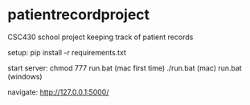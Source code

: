 # patientrecordproject
CSC430 school project keeping track of patient records

setup:
pip install -r requirements.txt

start server:
chmod 777 run.bat (mac first time)
./run.bat (mac)
run.bat (windows)

navigate: http://127.0.0.1:5000/
